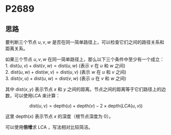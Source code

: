 # P2689

## 思路

要判断三个节点 $u, v, w$ 是否在同一简单路径上，可以检查它们之间的路径关系和距离关系。

如果三个节点 $u, v, w$ 在同一简单路径上，那么以下三个条件中至少有一个成立：\
    1. $\mathrm{dist}(u, v) + \mathrm{dist}(v, w) = \mathrm{dist}(u, w)$  (表示 $v$ 在 $u$ 和 $w$ 之间)\
    2. $\mathrm{dist}(u, w) + \mathrm{dist}(w, v) = \mathrm{dist}(u, v)$  (表示 $w$ 在 $u$ 和 $v$ 之间)\
    3. $\mathrm{dist}(v, u) + \mathrm{dist}(u, w) = \mathrm{dist}(v, w)$  (表示 $u$ 在 $v$ 和 $w$ 之间)

其中 $\mathrm{dist}(x, y)$ 表示节点 $x$ 和 $y$ 之间的距离。节点之间的距离等于它们路径上的边数，可以使用LCA 来计算：

$$\mathrm{dist}(u, v) = \mathrm{depth}(u) + \mathrm{depth}(v) - 2 \times \mathrm{depth}(LCA(u, v))$$

这里 $\mathrm{depth}(x)$ 表示节点 $x$ 的深度（根节点深度为 0）。

可以使用**倍增**求 LCA ，写法相对比较简洁。